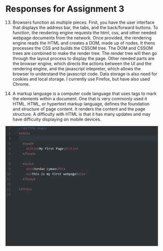 # Responses for Assignment 3

13. Browsers function as multiple pieces. First, you have the user interface that displays the address bar, the tabs, and the back/forward buttons. To function, the rendering engine requests the html, css, and other needed webpage documents from the network. Once provided, the rendering engine reads the HTML and creates a DOM, made up of nodes. It thens processes the CSS and builds the CSSOM tree. The DOM and CSSOM trees are combined to make the render tree. The render tree will then go through the layout process to display the page. Other needed parts are the browser engine, which directs the actions between the UI and the rendering engine, and the javascript intepreter, which allows the browser to understand the javascript code. Data storage is also need for cookies and local storage. I currently use Firefox, but have also used Chrome.

14. A markup language is a computer code language that uses tags to mark the elements within a document. One that is very commonly used it HTML. HTML, or hypertext markup language, defines the foundation and structure of page content. It renders the content and the page structure. A difficulty with HTML is that it has many updates and may have difficulty displaying on mobile devices.

![My Screenshot](./images/screenshot.PNG)

